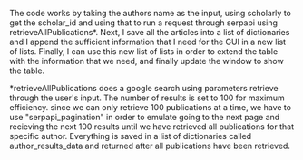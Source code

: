 The code works by taking the authors name as the input, using scholarly to get the scholar_id and using that to run a request through serpapi using retrieveAllPublications*. Next, I save all the articles into a list of dictionaries and I append the sufficient information that I need for the GUI in a new list of lists. Finally, I can use this new list of lists in order to extend the table with the information that we need, and finally update the window to show the table.

*retrieveAllPublications does a google search using parameters retrieve through the user's input. The number of results is set to 100 for maximum efficiency.
since we can only retrieve 100 publications at a time, we have to use "serpapi_pagination" in order to emulate going to the next page and recieving the next
100 results until we have retrieved all publications for that specific author. Everything is saved in a list of dictionaries called author_results_data and returned
after all publications have been retrieved.


 
